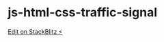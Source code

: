 # js-html-css-traffic-signal

[Edit on StackBlitz ⚡️](https://stackblitz.com/edit/js-html-css-traffic-signal)